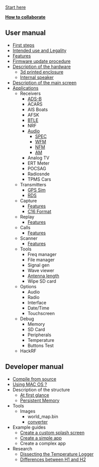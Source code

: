 [Start here](Home)

[**How to collaborate**](How-to-collaborate)
## User manual
* [First steps](First-steps)
* [Intended use and Legality](Intended-Use-and-Legality)
* [Features](Features)
* [Firmware update procedure](Update-firmware)
* [Description of the hardware](Hardware-overview)
   * [3d printed enclosure](H2-Enclosure)
   * [Internal speaker](Internal-speaker)
* [Description of the main screen](Main-screen-overview)
* [Applications](Applications)
   * Receivers
      * [ADS-B](Automatic-dependent-surveillance–broadcast-(ADS-B))
      * ACARS
      * AIS Boats
      * AFSK
      * [BTLE](Bluetooth-Low-Energy-Receiver)
      * NRF
      * [Audio](Audio-Receivers)
        * [SPEC](Spectrum-Analyser-Receiver)
        * [WFM](Wide-FM-Receiver)
        * [NFM](Narrow-FM-Receiver)
        * [AM](AM-Receiver)
      * Analog TV
      * ERT Meter
      * POCSAG
      * Radiosnde
      * TPMS Cars    
   * Transmitters
      * [GPS Sim](GPS-Sim)
      * [RDS](RDS)
   * Capture
      * [Features](Capture)
      * [C16 Format](C16-format)
   * Replay
      * [Features](Replay)
   * Calls
      * [Features](Calls)
   * Scanner
      * [Features](Scanner)
   * Tools
      * Freq manager
      * File manager
      * Signal gen
      * Wave viewer
      * [Antenna length](antennas)
      * Wipe SD card
   * Options
      * Audio
      * Radio
      * Interface
      * Date/Time
      * Touchscreen
   * Debug
      * Memory
      * SD Card
      * Peripherals
      * Temperature
      * Buttons Test
    * HackRF
## Developer manual
* [Compile from source](Compile-firmware)
* [Using MAC OS ?](Using-MAC-OS)
* Description of the structure
   * [At first glance](At-first-glance)
   * [Persistent Memory](Persistent-Memory)
* Tools
   * Images
      * world_map.bin
      * [converter](Splash-and-other-images)
* Example guides
   * [Create a custom splash screen](Create-a-custom-splash-screen)
   * [Create a simple app](Create-a-simple-app)
   * Create a complex app
* Research
   * [Dissecting the Temperature Logger](Dissecting-the-Temperature-logger)
   * [Differences between H1 and H2](Differences-Between-H1-and-H2-models)
